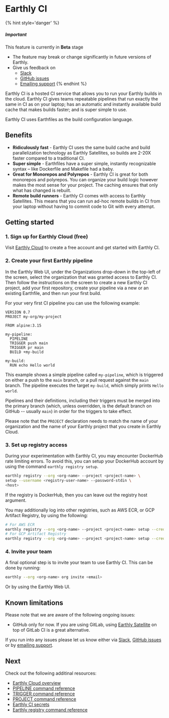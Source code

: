 # Earthly CI

{% hint style='danger' %}
##### Important

This feature is currently in **Beta** stage

* The feature may break or change significantly in future versions of Earthly.
* Give us feedback on
  * [Slack](https://earthly.dev/slack)
  * [GitHub issues](https://github.com/earthly/cloud-issues/issues)
  * [Emailing support](mailto:support+ci@earthly.dev)
{% endhint %}

Earthly CI is a hosted CI service that allows you to run your Earthly builds in the cloud. Earthly CI gives teams repeatable pipelines that run exactly the same in CI as on your laptop; has an automatic and instantly available build cache that makes builds faster; and is super simple to use.

Earthly CI uses Earthfiles as the build configuration language.

## Benefits

* **Ridiculously fast** - Earthly CI uses the same build cache and build parallelization technology as Earthly Satellites, so builds are 2-20X faster compared to a traditional CI.
* **Super simple** - Earthfiles have a super simple, instantly recognizable syntax – like Dockerfile and Makefile had a baby.
* **Great for Monorepos and Polyrepos** - Earthly CI is great for both monorepos and polyrepos. You can organize your build logic however makes the most sense for your project. The caching ensures that only what has changed is rebuilt.
* **Remote build runners** - Earthly CI comes with access to Earthly Satellites. This means that you can run ad-hoc remote builds in CI from your laptop without having to commit code to Git with every attempt.

## Getting started

### 1. Sign up for Earthly Cloud (free)

Visit [Earthly Cloud](https://cloud.earthly.dev/login) to create a free account and get started with Earthly CI.

### 2. Create your first Earthly pipeline

In the Earthly Web UI, under the Organizations drop-down in the top-left of the screen, select the organization that was granted access to Earthly CI. Then follow the instructions on the screen to create a new Earthly CI project, add your first repository, create your pipeline via a new or an existing Earthfile, and then run your first build.

For your very first CI pipeline you can use the following example:

```Earthfile
VERSION 0.7
PROJECT my-org/my-project

FROM alpine:3.15

my-pipeline:
  PIPELINE
  TRIGGER push main
  TRIGGER pr main
  BUILD +my-build

my-build:
  RUN echo Hello world
```

This example shows a simple pipeline called `my-pipeline`, which is triggered on either a push to the `main` branch, or a pull request against the `main` branch. The pipeline executes the target `my-build`, which simply prints `Hello world`.

Pipelines and their definitions, including their triggers must be merged into the primary branch (which, unless overridden, is the default branch on GitHub -- usually `main`) in order for the triggers to take effect.

Please note that the `PROJECT` declaration needs to match the name of your organization and the name of your Earthly project that you create in Earthly Cloud.

### 3. Set up registry access

During your experimentation with Earthly CI, you may encounter DockerHub rate limiting errors. To avoid this, you can setup your DockerHub account by using the command `earthly registry setup`.

```bash
earthly registry --org <org-name> --project <project-name> \
setup --username <registry-user-name> --password-stdin \
<host>
```

If the registry is DockerHub, then you can leave out the registry host argument.

You may additionally log into other registries, such as AWS ECR, or GCP Artifact Registry, by using the following:

```bash
# For AWS ECR
earthly registry --org <org-name> --project <project-name> setup --cred-helper ecr-login --aws-access-key-id <key> --aws-secret-access-key <secret> <host>
# For GCP Artifact Registry
earthly registry --org <org-name> --project <project-name> setup --cred-helper gcloud --gcp-service-account-key <key> <host>
```

### 4. Invite your team

A final optional step is to invite your team to use Earthly CI. This can be done by running:

```bash
earthly --org <org-name> org invite <email>
```

Or by using the Earthly Web UI.

## Known limitations

Please note that we are aware of the following ongoing issues:

* GitHub only for now. If you are using GitLab, using [Earthly Satellite](./satellites.md) on top of GitLab CI is a great alternative.

If you run into any issues please let us know either via [Slack](https://earthly.dev/slack), [GitHub issues](https://github.com/earthly/cloud-issues/issues) or by [emailing support](mailto:support+ci@earthly.dev).

## Next

Check out the following additinal resources:

* [Earthly Cloud overview](./overview.md)
* [PIPELINE command reference](../earthfile/earthfile.md#pipeline-beta)
* [TRIGGER command reference](../earthfile/earthfile.md#trigger-beta)
* [PROJECT command reference](../earthfile/earthfile.md#project)
* [Earthly CI secrets](./cloud-secrets.md)
* [Earthly registry command reference](../earthly-command/earthly-command.md#earthly-registry)
